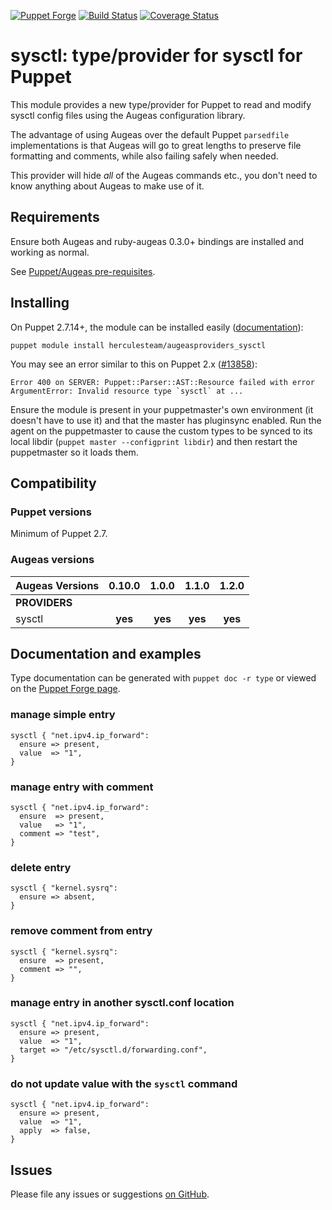 [![Puppet Forge](http://img.shields.io/puppetforge/v/herculesteam/augeasproviders_sysctl.svg)](https://forge.puppetlabs.com/herculesteam/augeasproviders_sysctl)
[![Build Status](https://travis-ci.org/hercules-team/augeasproviders_sysctl.svg?branch=master)](https://travis-ci.org/hercules-team/augeasproviders_sysctl)
[![Coverage Status](https://img.shields.io/coveralls/hercules-team/augeasproviders_sysctl.svg)](https://coveralls.io/r/hercules-team/augeasproviders_sysctl)


# sysctl: type/provider for sysctl for Puppet

This module provides a new type/provider for Puppet to read and modify sysctl
config files using the Augeas configuration library.

The advantage of using Augeas over the default Puppet `parsedfile`
implementations is that Augeas will go to great lengths to preserve file
formatting and comments, while also failing safely when needed.

This provider will hide *all* of the Augeas commands etc., you don't need to
know anything about Augeas to make use of it.

## Requirements

Ensure both Augeas and ruby-augeas 0.3.0+ bindings are installed and working as
normal.

See [Puppet/Augeas pre-requisites](http://docs.puppetlabs.com/guides/augeas.html#pre-requisites).

## Installing

On Puppet 2.7.14+, the module can be installed easily ([documentation](http://docs.puppetlabs.com/puppet/latest/reference/modules_installing.html)):

    puppet module install herculesteam/augeasproviders_sysctl

You may see an error similar to this on Puppet 2.x ([#13858](http://projects.puppetlabs.com/issues/13858)):

    Error 400 on SERVER: Puppet::Parser::AST::Resource failed with error ArgumentError: Invalid resource type `sysctl` at ...

Ensure the module is present in your puppetmaster's own environment (it doesn't
have to use it) and that the master has pluginsync enabled.  Run the agent on
the puppetmaster to cause the custom types to be synced to its local libdir
(`puppet master --configprint libdir`) and then restart the puppetmaster so it
loads them.

## Compatibility

### Puppet versions

Minimum of Puppet 2.7.

### Augeas versions

Augeas Versions           | 0.10.0  | 1.0.0   | 1.1.0   | 1.2.0   |
:-------------------------|:-------:|:-------:|:-------:|:-------:|
**PROVIDERS**             |
sysctl                    | **yes** | **yes** | **yes** | **yes** |

## Documentation and examples

Type documentation can be generated with `puppet doc -r type` or viewed on the
[Puppet Forge page](http://forge.puppetlabs.com/herculesteam/augeasproviders_sysctl).


### manage simple entry

    sysctl { "net.ipv4.ip_forward":
      ensure => present,
      value  => "1",
    }

### manage entry with comment

    sysctl { "net.ipv4.ip_forward":
      ensure  => present,
      value   => "1",
      comment => "test",
    }

### delete entry

    sysctl { "kernel.sysrq":
      ensure => absent,
    }

### remove comment from entry

    sysctl { "kernel.sysrq":
      ensure  => present,
      comment => "",
    }

### manage entry in another sysctl.conf location

    sysctl { "net.ipv4.ip_forward":
      ensure => present,
      value  => "1",
      target => "/etc/sysctl.d/forwarding.conf",
    }

### do not update value with the `sysctl` command

    sysctl { "net.ipv4.ip_forward":
      ensure => present,
      value  => "1",
      apply  => false,
    }


## Issues

Please file any issues or suggestions [on GitHub](https://github.com/hercules-team/augeasproviders_sysctl/issues).
